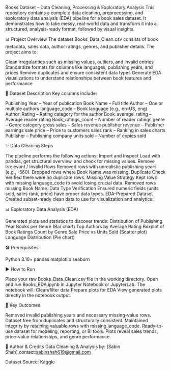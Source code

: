 Books Dataset – Data Cleaning, Processing & Exploratory Analysis
This repository contains a complete data cleaning, preprocessing, and exploratory data analysis (EDA) pipeline for a book sales dataset. It demonstrates how to take messy, real-world data and transform it into a structured, analysis-ready format, followed by visual insights.

📊 Project Overview
The dataset Books_Data_Clean.csv consists of book metadata, sales data, author ratings, genres, and publisher details. The project aims to:

Clean irregularities such as missing values, outliers, and invalid entries
Standardize formats for columns like languages, publishing years, and prices
Remove duplicates and ensure consistent data types
Generate EDA visualizations to understand relationships between book features and performance

📂 Dataset Description
Key columns include:

Publishing Year – Year of publication
Book Name – Full title
Author – One or multiple authors
language_code – Book language (e.g., en-US, eng)
Author_Rating – Rating category for the author
Book_average_rating – Average reader rating
Book_ratings_count – Number of reader ratings
genre – Genre category
gross sales – Sales revenue
publisher revenue – Publisher earnings
sale price – Price to customers
sales rank – Ranking in sales charts
Publisher – Publishing company
units sold – Number of copies sold

✨ Data Cleaning Steps

The pipeline performs the following actions:
Import and Inspect
Load with pandas, get structural overview, and check for missing values.
Remove Irrelevant / Invalid Rows
Removed rows with unrealistic publishing years (e.g., -560).
Dropped rows where Book Name was missing.
Duplicate Check
Verified there were no duplicate rows.
Missing Value Strategy
Kept rows with missing language_code to avoid losing crucial data.
Removed rows missing Book Name.
Data Type Verification
Ensured numeric fields (units sold, sales rank, price) have proper data types.
EDA-Prepared Dataset
Created subset-ready clean data to use for visualization and analytics.

📊 Exploratory Data Analysis (EDA)

Generated plots and statistics to discover trends:
Distribution of Publishing Year
Books per Genre (Bar chart)
Top Authors by Average Rating
Boxplot of Book Ratings Count by Genre
Sale Price vs Units Sold (Scatter plot)
Language Distribution (Pie chart)

🛠 Prerequisites

Python 3.10+
pandas
matplotlib
seaborn

▶️ How to Run

Place your raw Books_Data_Clean.csv file in the working directory.
Open and run Books_EDA.ipynb in Jupyter Notebook or JupyterLab.
The notebook will:
Clean/filter data
Prepare plots for EDA
View generated plots directly in the notebook output.

🧹 Key Outcomes

Removed invalid publishing years and necessary missing-value rows.
Dataset free from duplicates and structurally consistent.
Maintained integrity by retaining valuable rows with missing language_code.
Ready-to-use dataset for modeling, reporting, or BI tools.
Plots reveal sales trends, price-value relationships, and genre performance.

👤 Author & Credits
Data Cleaning & Analysis by: [Sabin Shah],contact:sabinshah619@gmail.com

Dataset Source: Kaggle

